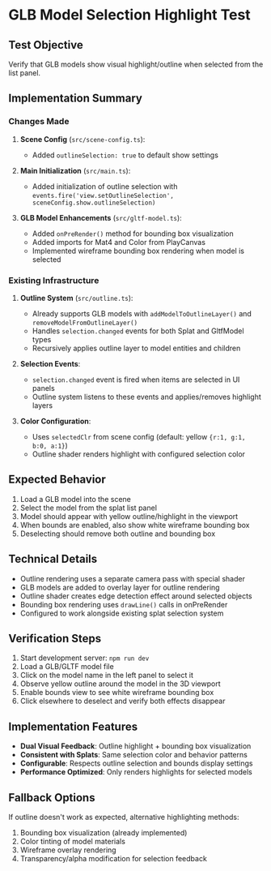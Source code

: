 # GLB Model Selection Highlight Test

## Test Objective

Verify that GLB models show visual highlight/outline when selected from the list panel.

## Implementation Summary

### Changes Made

1. **Scene Config** (`src/scene-config.ts`):
   - Added `outlineSelection: true` to default show settings

2. **Main Initialization** (`src/main.ts`):
   - Added initialization of outline selection with `events.fire('view.setOutlineSelection', sceneConfig.show.outlineSelection)`

3. **GLB Model Enhancements** (`src/gltf-model.ts`):
   - Added `onPreRender()` method for bounding box visualization
   - Added imports for Mat4 and Color from PlayCanvas
   - Implemented wireframe bounding box rendering when model is selected

### Existing Infrastructure

1. **Outline System** (`src/outline.ts`):
   - Already supports GLB models with `addModelToOutlineLayer()` and `removeModelFromOutlineLayer()`
   - Handles `selection.changed` events for both Splat and GltfModel types
   - Recursively applies outline layer to model entities and children

2. **Selection Events**:
   - `selection.changed` event is fired when items are selected in UI panels
   - Outline system listens to these events and applies/removes highlight layers

3. **Color Configuration**:
   - Uses `selectedClr` from scene config (default: yellow `{r:1, g:1, b:0, a:1}`)
   - Outline shader renders highlight with configured selection color

## Expected Behavior

1. Load a GLB model into the scene
2. Select the model from the splat list panel
3. Model should appear with yellow outline/highlight in the viewport
4. When bounds are enabled, also show white wireframe bounding box
5. Deselecting should remove both outline and bounding box

## Technical Details

- Outline rendering uses a separate camera pass with special shader
- GLB models are added to overlay layer for outline rendering
- Outline shader creates edge detection effect around selected objects
- Bounding box rendering uses `drawLine()` calls in onPreRender
- Configured to work alongside existing splat selection system

## Verification Steps

1. Start development server: `npm run dev`
2. Load a GLB/GLTF model file
3. Click on the model name in the left panel to select it
4. Observe yellow outline around the model in the 3D viewport
5. Enable bounds view to see white wireframe bounding box
6. Click elsewhere to deselect and verify both effects disappear

## Implementation Features

- **Dual Visual Feedback**: Outline highlight + bounding box visualization
- **Consistent with Splats**: Same selection color and behavior patterns
- **Configurable**: Respects outline selection and bounds display settings
- **Performance Optimized**: Only renders highlights for selected models

## Fallback Options

If outline doesn't work as expected, alternative highlighting methods:

1. Bounding box visualization (already implemented)
2. Color tinting of model materials
3. Wireframe overlay rendering
4. Transparency/alpha modification for selection feedback
